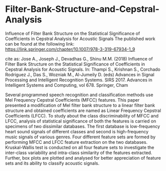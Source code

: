 # Filter-Bank-Structure-and-Cepstral-Analysis
Influence of Filter Bank Structure on the Statistical Significance of Coefficients in Cepstral Analysis for Acoustic Signals
The published work can be found at the following link:
https://link.springer.com/chapter/10.1007/978-3-319-67934-1_9

cite as: Jose A., Joseph J., Devadhas G., Shinu M.M. (2018) Influence of Filter Bank Structure on the Statistical Significance of Coefficients in Cepstral Analysis for Acoustic Signals. In: Thampi S., Krishnan S., Corchado Rodriguez J., Das S., Wozniak M., Al-Jumeily D. (eds) Advances in Signal Processing and Intelligent Recognition Systems. SIRS 2017. Advances in Intelligent Systems and Computing, vol 678. Springer, Cham

Several programmed speech recognition and classification methods use Mel Frequency Cepstral Coefficients (MFCC) features. This paper presented a modification of Mel filter bank structure to a linear filter bank structure and obtained coefficients are named as Linear Frequency Cepstral Coefficients (LFCC). To study about the class discriminability of MFCC and LFCC, analysis of statistical significance of both the features is carried on specimens of two dissimilar databases. The first database is low-frequency heart sound signals of different classes and second is high-frequency music signals of various genres. Four different feature sets are formed by performing MFCC and LFCC feature extraction on the two databases. Kruskal-Wallis test is conducted on all four feature sets to investigate the inter-class variability and intra-class similarity of the features extracted. Further, box plots are plotted and analysed for better appreciation of feature sets and its ability to classify acoustic signals.
